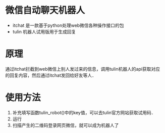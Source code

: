 # 微信自动聊天机器人
* itchat 是一款基于python处理web微信各种操作接口的包
* tulin 机器人试用版用于生成回复

# 原理
通过itchat拦截到web微信上别人发过来的信息，调用tulin机器人的api获取对应的回复内容，然后通过itchat发回给好友等人．

# 使用方法
1. 补充填写函数tulin_robot()中的key值，可以去tulin官方网站获取试用码．
2. 运行
3. 扫描产生的二维码登录网页微信，就可以成为机器人了
